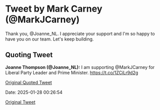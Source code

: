 # Tweet by Mark Carney (@MarkJCarney)

Thank you, @Joanne_NL. I appreciate your support and I'm so happy to have you on our team. Let's keep building.

## Quoting Tweet

**Joanne Thompson (@Joanne_NL):** I am supporting @MarkJCarney for Liberal Party Leader and Prime Minister. https://t.co/1ZCiLr9d2g

[Original Quoted Tweet](https://x.com/Joanne_NL/status/1883914672690417696)

Date: 2025-01-28 00:26:54

[Original Tweet](https://x.com/MarkJCarney/status/1884035386164588949)
